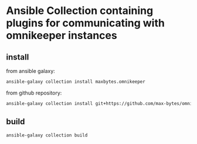 # Ansible Collection containing plugins for communicating with omnikeeper instances

## install

from ansible galaxy:

~~~bash
ansible-galaxy collection install maxbytes.omnikeeper
~~~

from github repository:

~~~bash
ansible-galaxy collection install git+https://github.com/max-bytes/omnikeeper-ansible-collection.git
~~~

## build

~~~bash
ansible-galaxy collection build
~~~
